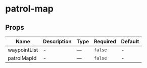 # patrol-map

## Props

<!-- @vuese:patrol-map:props:start -->
|Name|Description|Type|Required|Default|
|---|---|---|---|---|
|waypointList|-|—|`false`|-|
|patrolMapId|-|—|`false`|-|

<!-- @vuese:patrol-map:props:end -->



